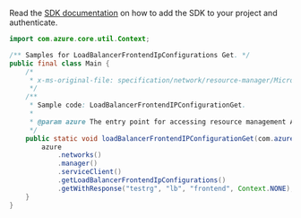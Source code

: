 Read the [SDK documentation](https://github.com/Azure/azure-sdk-for-java/blob/azure-resourcemanager_2.10.0/sdk/resourcemanager/azure-resourcemanager/README.md) on how to add the SDK to your project and authenticate.

```java
import com.azure.core.util.Context;

/** Samples for LoadBalancerFrontendIpConfigurations Get. */
public final class Main {
    /*
     * x-ms-original-file: specification/network/resource-manager/Microsoft.Network/stable/2021-05-01/examples/LoadBalancerFrontendIPConfigurationGet.json
     */
    /**
     * Sample code: LoadBalancerFrontendIPConfigurationGet.
     *
     * @param azure The entry point for accessing resource management APIs in Azure.
     */
    public static void loadBalancerFrontendIPConfigurationGet(com.azure.resourcemanager.AzureResourceManager azure) {
        azure
            .networks()
            .manager()
            .serviceClient()
            .getLoadBalancerFrontendIpConfigurations()
            .getWithResponse("testrg", "lb", "frontend", Context.NONE);
    }
}
```
